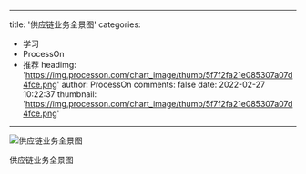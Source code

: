 
---
title: '供应链业务全景图'
categories: 
 - 学习
 - ProcessOn
 - 推荐
headimg: 'https://img.processon.com/chart_image/thumb/5f7f2fa21e085307a07d4fce.png'
author: ProcessOn
comments: false
date: 2022-02-27 10:22:37
thumbnail: 'https://img.processon.com/chart_image/thumb/5f7f2fa21e085307a07d4fce.png'
---

<div>   
<img class="thumb" alt="供应链业务全景图" src="https://img.processon.com/chart_image/thumb/5f7f2fa21e085307a07d4fce.png" referrerpolicy="no-referrer">
<p>供应链业务全景图</p>  
</div>
            